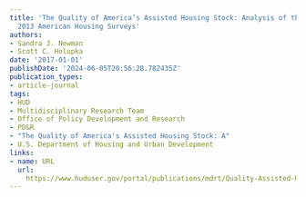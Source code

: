 ```yaml
---
title: 'The Quality of America’s Assisted Housing Stock: Analysis of the 2011 and
  2013 American Housing Surveys'
authors:
- Sandra J. Newman
- Scott C. Holupka
date: '2017-01-01'
publishDate: '2024-06-05T20:56:28.782435Z'
publication_types:
- article-journal
tags:
- HUD
- Multidisciplinary Research Team
- Office of Policy Development and Research
- PD&R
- "The Quality of America's Assisted Housing Stock: A"
- U.S. Department of Housing and Urban Development
links:
- name: URL
  url: 
    https://www.huduser.gov/portal/publications/mdrt/Quality-Assisted-Housing-Stock.html
---
```

